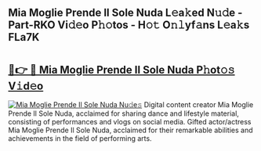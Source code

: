 ## Mia Moglie Prende Il Sole Nuda L𝚎a𝚔ed N𝚞𝚍e - Part-RKO Vi𝚍𝚎o P𝚑𝚘tos - H𝚘𝚝 O𝚗𝚕yf𝚊ns L𝚎a𝚔s FLa7K

# <h2><a href="http://kf4kz3v.oniu.top/?m=Mia+Moglie+Prende+Il+Sole+Nuda">🔗👉 🔴 Mia Moglie Prende Il Sole Nuda P𝚑ot𝚘𝚜 V𝚒d𝚎o</a></h2>

[![Mia Moglie Prende Il Sole Nuda Nu𝚍e𝚜](https://i.imgur.com/0qMVB7G.gif)](http://kf4kz3v.oniu.top/?m=Mia+Moglie+Prende+Il+Sole+Nuda)
Digital content creator Mia Moglie Prende Il Sole Nuda, acclaimed for sharing dance and lifestyle material, consisting of performances and vlogs on social media. Gifted actor/actress Mia Moglie Prende Il Sole Nuda, acclaimed for their remarkable abilities and achievements in the field of performing arts.  

